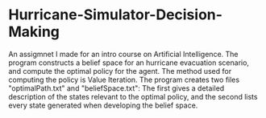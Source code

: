 # Hurricane-Simulator-Decision-Making
An assigmnet I made for an intro course on Artificial Intelligence.
The program constructs a belief space for an hurricane evacuation scenario,
and compute the optimal policy for the agent.
The method used for computing the policy is Value Iteration.
The program creates two files "optimalPath.txt" and "beliefSpace.txt":
The first gives a detailed description of the states relevant to the
optimal policy, and the second lists every state generated when
developing the belief space.
